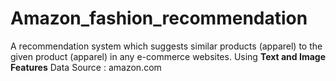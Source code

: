 # Amazon_fashion_recommendation
A recommendation system which suggests similar products (apparel) to the given product (apparel) in any e-commerce websites.
Using <b>Text and Image Features</b> 
Data Source : amazon.com
